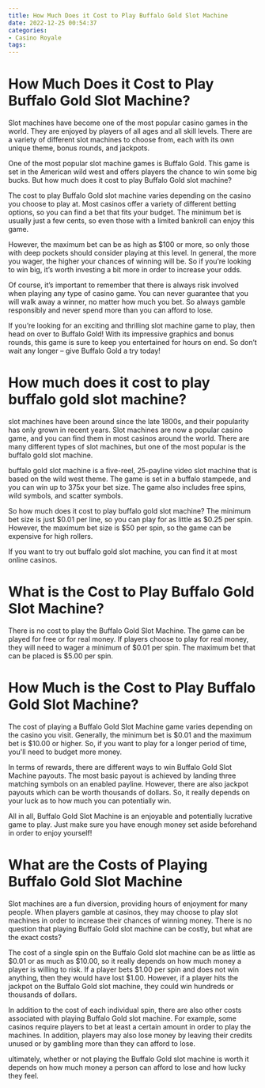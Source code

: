 ```yaml
---
title: How Much Does it Cost to Play Buffalo Gold Slot Machine
date: 2022-12-25 00:54:37
categories:
- Casino Royale
tags:
---
```



#  How Much Does it Cost to Play Buffalo Gold Slot Machine?

Slot machines have become one of the most popular casino games in the world. They are enjoyed by players of all ages and all skill levels. There are a variety of different slot machines to choose from, each with its own unique theme, bonus rounds, and jackpots.

One of the most popular slot machine games is Buffalo Gold. This game is set in the American wild west and offers players the chance to win some big bucks. But how much does it cost to play Buffalo Gold slot machine?

The cost to play Buffalo Gold slot machine varies depending on the casino you choose to play at. Most casinos offer a variety of different betting options, so you can find a bet that fits your budget. The minimum bet is usually just a few cents, so even those with a limited bankroll can enjoy this game.

However, the maximum bet can be as high as $100 or more, so only those with deep pockets should consider playing at this level. In general, the more you wager, the higher your chances of winning will be. So if you’re looking to win big, it’s worth investing a bit more in order to increase your odds.

Of course, it’s important to remember that there is always risk involved when playing any type of casino game. You can never guarantee that you will walk away a winner, no matter how much you bet. So always gamble responsibly and never spend more than you can afford to lose.

If you’re looking for an exciting and thrilling slot machine game to play, then head on over to Buffalo Gold! With its impressive graphics and bonus rounds, this game is sure to keep you entertained for hours on end. So don’t wait any longer – give Buffalo Gold a try today!

#  How much does it cost to play buffalo gold slot machine? 

slot machines have been around since the late 1800s, and their popularity has only grown in recent years. Slot machines are now a popular casino game, and you can find them in most casinos around the world. There are many different types of slot machines, but one of the most popular is the buffalo gold slot machine.

buffalo gold slot machine is a five-reel, 25-payline video slot machine that is based on the wild west theme. The game is set in a buffalo stampede, and you can win up to 375x your bet size. The game also includes free spins, wild symbols, and scatter symbols.

So how much does it cost to play buffalo gold slot machine? The minimum bet size is just $0.01 per line, so you can play for as little as $0.25 per spin. However, the maximum bet size is $50 per spin, so the game can be expensive for high rollers.

If you want to try out buffalo gold slot machine, you can find it at most online casinos.

#  What is the Cost to Play Buffalo Gold Slot Machine?

There is no cost to play the Buffalo Gold Slot Machine. The game can be played for free or for real money. If players choose to play for real money, they will need to wager a minimum of $0.01 per spin. The maximum bet that can be placed is $5.00 per spin.

#  How Much is the Cost to Play Buffalo Gold Slot Machine?

The cost of playing a Buffalo Gold Slot Machine game varies depending on the casino you visit. Generally, the minimum bet is $0.01 and the maximum bet is $10.00 or higher. So, if you want to play for a longer period of time, you'll need to budget more money.

In terms of rewards, there are different ways to win Buffalo Gold Slot Machine payouts. The most basic payout is achieved by landing three matching symbols on an enabled payline. However, there are also jackpot payouts which can be worth thousands of dollars. So, it really depends on your luck as to how much you can potentially win.

All in all, Buffalo Gold Slot Machine is an enjoyable and potentially lucrative game to play. Just make sure you have enough money set aside beforehand in order to enjoy yourself!

#  What are the Costs of Playing Buffalo Gold Slot Machine

Slot machines are a fun diversion, providing hours of enjoyment for many people. When players gamble at casinos, they may choose to play slot machines in order to increase their chances of winning money. There is no question that playing Buffalo Gold slot machine can be costly, but what are the exact costs?

The cost of a single spin on the Buffalo Gold slot machine can be as little as $0.01 or as much as $10.00, so it really depends on how much money a player is willing to risk. If a player bets $1.00 per spin and does not win anything, then they would have lost $1.00. However, if a player hits the jackpot on the Buffalo Gold slot machine, they could win hundreds or thousands of dollars.

In addition to the cost of each individual spin, there are also other costs associated with playing Buffalo Gold slot machine. For example, some casinos require players to bet at least a certain amount in order to play the machines. In addition, players may also lose money by leaving their credits unused or by gambling more than they can afford to lose.

 ultimately, whether or not playing the Buffalo Gold slot machine is worth it depends on how much money a person can afford to lose and how lucky they feel.